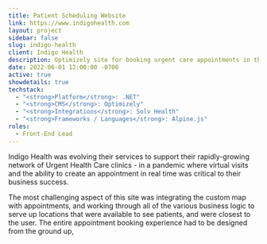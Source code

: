 ```yaml
---
title: Patient Scheduling Website
link: https://www.indigohealth.com
layout: project
sidebar: false
slug: indigo-health
client: Indigo Health
description: Optimizely site for booking urgent care appointments in the PNW.
date: 2022-06-01 12:00:00 -0700
active: true 
showdetails: true
techstack:
  - "<strong>Platform</strong>: .NET"
  - "<strong>CMS</strong>: Optimizely"
  - "<strong>Integrations</strong>: Solv Health"
  - "<strong>Frameworks / Languages</strong>: Alpine.js"
roles: 
  - Front-End Lead
---
```


Indigo Health was evolving their services to support their rapidly-growing network of Urgent Health Care clinics - in a pandemic where virtual visits and the ability to create an appointment in real time was critical to their business success.

The most challenging aspect of this site was integrating the custom map with appointments, and working through all of the various business logic to serve up locations that were available to see patients, and were closest to the user.  The entire appointment booking experience had to be designed from the ground up, 
